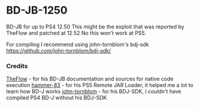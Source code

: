 # BD-JB-1250
BD-JB for up to PS4 12.50
This might be the exploit that was reported by TheFlow and patched at 12.52
No this won't work at PS5.

For compiling I recommend using john-tornblom's bdj-sdk
https://github.com/john-tornblom/bdj-sdk/

### Credits
[TheFlow](https://github.com/theofficialflow) - for his BD-JB documentation and sources for native code execution
[hammer-83](https://github.com/hammer-83) - for his PS5 Remote JAR Loader, it helped me a lot to learn how BD-J works
[john-tornblom](https://github.com/john-tornblom) - for his BDJ-SDK, I couldn't have compiled PS4 BD-J without his BDJ-SDK
